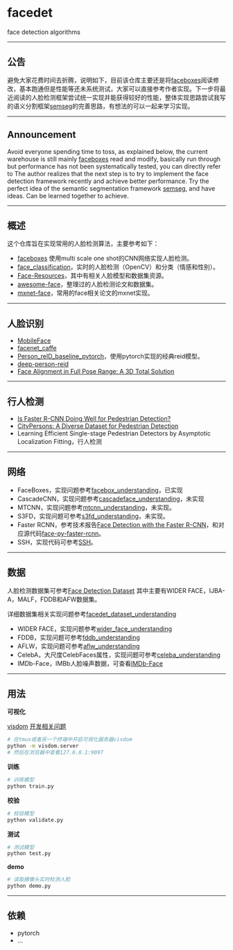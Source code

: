 # facedet

face detection algorithms

---
## 公告

避免大家花费时间去折腾，说明如下，目前该仓库主要还是将[faceboxes](https://github.com/lxg2015/faceboxes)阅读修改，基本跑通但是性能等还未系统测试，大家可以直接参考作者实现。下一步将最近阅读的人脸检测框架尝试统一实现并能获得较好的性能，整体实现思路尝试我写的语义分割框架[semseg](https://github.com/guanfuchen/semseg)的完善思路，有想法的可以一起来学习实现。

---
## Announcement
Avoid everyone spending time to toss, as explained below, the current warehouse is still mainly [faceboxes](https://github.com/lxg2015/faceboxes) read and modify, basically run through but performance has not been systematically tested, you can directly refer to The author realizes that the next step is to try to implement the face detection framework recently and achieve better performance. Try the perfect idea of the semantic segmentation framework [semseg](https://github.com/guanfuchen/semseg), and have ideas. Can be learned together to achieve.

---
## 概述
这个仓库旨在实现常用的人脸检测算法，主要参考如下：
- [faceboxes](https://github.com/lxg2015/faceboxes) 使用multi scale one shot的CNN网络实现人脸检测。
- [face_classification](https://github.com/oarriaga/face_classification)，实时的人脸检测（OpenCV）和分类（情感和性别）。
- [Face-Resources](https://github.com/betars/Face-Resources)，其中有相关人脸模型和数据集资源。
- [awesome-face](https://github.com/polarisZhao/awesome-face)，整理过的人脸检测论文和数据集。
- [mxnet-face](https://github.com/tornadomeet/mxnet-face)，常用的face相关论文的mxnet实现。

---
## 人脸识别

- [MobileFace](https://github.com/becauseofAI/MobileFace)
- [facenet_caffe](https://github.com/lippman1125/facenet_caffe)
- [Person_reID_baseline_pytorch](https://github.com/layumi/Person_reID_baseline_pytorch)，使用pytorch实现的经典reid模型。
- [deep-person-reid](https://github.com/KaiyangZhou/deep-person-reid)
- [Face Alignment in Full Pose Range: A 3D Total Solution](http://cvlab.cse.msu.edu/pdfs/Xiangyu_PAMI16.pdf)

---
## 行人检测

- [Is Faster R-CNN Doing Well for Pedestrian Detection?](https://arxiv.org/abs/1607.07032)
- [CityPersons: A Diverse Dataset for Pedestrian Detection](https://arxiv.org/abs/1702.05693)
- Learning Efficient Single-stage Pedestrian Detectors by Asymptotic Localization Fitting，行人检测

---
## 网络

- FaceBoxes，实现问题参考[facebox_understanding](./doc/facebox_understanding.md)，已实现
- CascadeCNN，实现问题参考[cascadeface_understanding](./doc/cascadeface_understanding.md)，未实现
- MTCNN，实现问题参考[mtcnn_understanding](./doc/mtcnn_understanding.md)，未实现。
- S3FD，实现问题可参考[s3fd_understanding](./doc/s3d_understanding.md)，未实现。
- Faster RCNN，参考技术报告[Face Detection with the Faster R-CNN](https://arxiv.org/abs/1606.03473)，和对应源代码[face-py-faster-rcnn](https://github.com/playerkk/face-py-faster-rcnn)。
- SSH，实现代码可参考[SSH](https://github.com/mahyarnajibi/SSH)。


---
## 数据

人脸检测数据集可参考[Face Detection Dataset](https://xuchong.github.io/dataset/facedetection/2016/08/22/face-detetion-dataset.html) 其中主要有WIDER FACE，IJBA-A，MALF，FDDB和AFW数据集。

详细数据集相关实现问题参考[facedet_dataset_understanding](./doc/facedet_dataset_understanding.md)

- WIDER FACE，实现问题参考[wider_face_understanding](./doc/wider_face_understanding.md)
- FDDB，实现问题可参考[fddb_understanding](./doc/fddb_understanding.md)
- AFLW，实现问题可参考[aflw_understanding](./doc/aflw_understanding.md)
- CelebA，大尺度CelebFaces属性，实现问题可参考[celeba_understanding](./doc/celeba_understanding.md)
- IMDb-Face，IMBb人脸噪声数据，可查看[IMDb-Face](https://github.com/fwang91/IMDb-Face)


---
## 用法

**可视化**

[visdom](https://github.com/facebookresearch/visdom)
[开发相关问题](doc/visdom_problem.md)

```bash
# 在tmux或者另一个终端中开启可视化服务器visdom
python -m visdom.server
# 然后在浏览器中查看127.0.0.1:9097
```

**训练**
```bash
# 训练模型
python train.py
```

**校验**
```bash
# 校验模型
python validate.py
```

**测试**
```bash
# 测试模型
python test.py
```

**demo**
```bash
# 读取摄像头实时检测人脸
python demo.py
```

---
## 依赖

- pytorch
- ...
